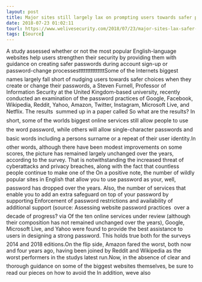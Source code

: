 ```yaml
---
layout: post
title: Major sites still largely lax on prompting users towards safer password choices, study finds
date: 2018-07-23 01:02:11
tourl: https://www.welivesecurity.com/2018/07/23/major-sites-lax-safer-password/
tags: [Source]
---
```

A study assessed whether or not the most popular English-language websites help users strengthen their security by providing them with guidance on creating safer passwords during account sign-up or password-change processestttttttttttttttSome of the Internets biggest names largely fall short of nudging users towards safer choices when they create or change their passwords, a Steven Furnell, Professor of Information Security at the United Kingdom-based university, recently conducted an examination of the password practices of Google, Facebook, Wikipedia, Reddit, Yahoo, Amazon, Twitter, Instagram, Microsoft Live, and Netflix. The results  summed up in a paper called So what are the results? In short, some of the worlds biggest online services still allow people to use the word password, while others will allow single-character passwords and basic words including a persons surname or a repeat of their user identity.In other words, although there have been modest improvements on some scores, the picture has remained largely unchanged over the years, according to the survey. That is notwithstanding the increased threat of cyberattacks and privacy breaches, along with the fact that countless people continue to make one of the On a positive note, the number of wildly popular sites in English that allow you to use password as your, well, password has dropped over the years. Also, the number of services that enable you to add an extra safeguard on top of your password by supporting Enforcement of password restrictions and availability of additional support (source: Assessing website password practices  over a decade of progress? via Of the ten online services under review (although their composition has not remained unchanged over the years), Google, Microsoft Live, and Yahoo were found to provide the best assistance to users in designing a strong password. This holds true both for the surveys 2014 and 2018 editions.On the flip side, Amazon fared the worst, both now and four years ago, having been joined by Reddit and Wikipedia as the worst performers in the studys latest run.Now, in the absence of clear and thorough guidance on some of the biggest websites themselves, be sure to read our pieces on how to avoid the In addition, weve also 